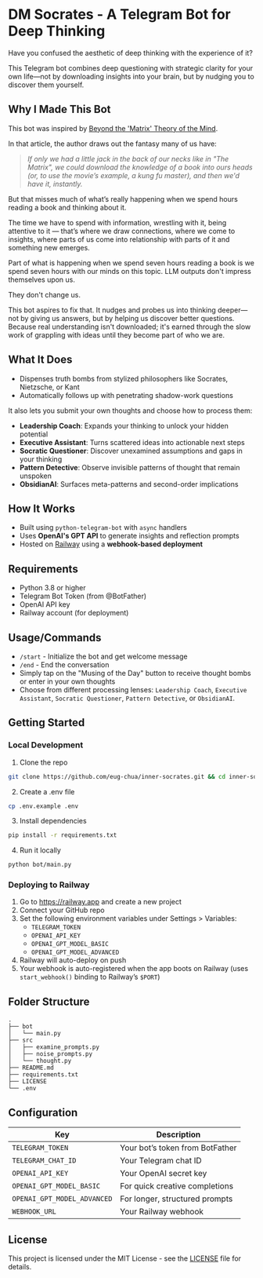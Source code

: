 # DM Socrates - A Telegram Bot for Deep Thinking
Have you confused the aesthetic of deep thinking with the experience of it?

This Telegram bot combines deep questioning with strategic clarity for your own life—not by downloading insights into your brain, but by nudging you to discover them yourself.

## Why I Made This Bot
This bot was inspired by [Beyond the 'Matrix' Theory of the Mind](https://www.nytimes.com/2023/05/28/opinion/artificial-intelligence-thinking-minds-concentration.html).

In that article, the author draws out the fantasy many of us have:
> *If only we had a little jack in the back of our necks like in "The Matrix", we could download the knowledge of a book into ours heads (or, to use the movie’s example, a kung fu master), and then we'd have it, instantly.*

But that misses much of what’s really happening when we spend hours reading a book and thinking about it.

The time we have to spend with information, wrestling with it, being attentive to it — that’s where we draw connections, where we come to insights, where parts of us come into relationship with parts of it and something new emerges.

Part of what is happening when we spend seven hours reading a book is we spend seven hours with our minds on this topic. LLM outputs don't impress themselves upon us. 

They don't change us.

This bot aspires to fix that. It nudges and probes us into thinking deeper—not by giving us answers, but by helping us discover better questions. Because real understanding isn't downloaded; it's earned through the slow work of grappling with ideas until they become part of who we are.

## What It Does
- Dispenses truth bombs from stylized philosophers like Socrates, Nietzsche, or Kant
- Automatically follows up with penetrating shadow-work questions

It also lets you submit your own thoughts and choose how to process them:
- **Leadership Coach**: Expands your thinking to unlock your hidden potential
- **Executive Assistant**: Turns scattered ideas into actionable next steps
- **Socratic Questioner**: Discover unexamined assumptions and gaps in your thinking
- **Pattern Detective**: Observe invisible patterns of thought that remain unspoken
- **ObsidianAI**: Surfaces meta-patterns and second-order implications

## How It Works
- Built using `python-telegram-bot` with `async` handlers
- Uses **OpenAI's GPT API** to generate insights and reflection prompts
- Hosted on [Railway](https://railway.app) using a **webhook-based deployment**

## Requirements
- Python 3.8 or higher
- Telegram Bot Token (from @BotFather)
- OpenAI API key
- Railway account (for deployment)

## Usage/Commands
- `/start` - Initialize the bot and get welcome message
- `/end` - End the conversation
- Simply tap on the "Musing of the Day" button to receive thought bombs or enter in your own thoughts
- Choose from different processing lenses: `Leadership Coach`, `Executive Assistant`, `Socratic Questioner`, `Pattern Detective`, or `ObsidianAI`.

## Getting Started
### Local Development

1. Clone the repo
```bash
git clone https://github.com/eug-chua/inner-socrates.git && cd inner-socrates
```

2. Create a .env file
```bash
cp .env.example .env
```

3. Install dependencies
```bash
pip install -r requirements.txt
```

4. Run it locally
```bash
python bot/main.py
```

### Deploying to Railway
1. Go to https://railway.app and create a new project
2. Connect your GitHub repo
3. Set the following environment variables under Settings > Variables:
    - `TELEGRAM_TOKEN`
    - `OPENAI_API_KEY`
    - `OPENAI_GPT_MODEL_BASIC`
    - `OPENAI_GPT_MODEL_ADVANCED`
4. Railway will auto-deploy on push
5. Your webhook is auto-registered when the app boots on Railway (uses `start_webhook()` binding to Railway’s `$PORT`)

## Folder Structure
```
.
├── bot
│   └── main.py
├── src
│   ├── examine_prompts.py
│   ├── noise_prompts.py
│   └── thought.py
├── README.md
├── requirements.txt
├── LICENSE
└── .env
```

## Configuration
| Key                         | Description                     |
| --------------------------- | ------------------------------- |
| `TELEGRAM_TOKEN`            | Your bot’s token from BotFather |
| `TELEGRAM_CHAT_ID`          | Your Telegram chat ID           |
| `OPENAI_API_KEY`            | Your OpenAI secret key          |
| `OPENAI_GPT_MODEL_BASIC`    | For quick creative completions  |
| `OPENAI_GPT_MODEL_ADVANCED` | For longer, structured prompts  |
| `WEBHOOK_URL`               | Your Railway webhook            |



## License
This project is licensed under the MIT License - see the [LICENSE](LICENSE) file for details.